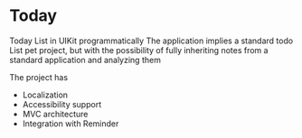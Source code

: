 # Today
Today List in UIKit programmatically
The application implies a standard todo List pet project, but with the possibility of fully inheriting notes from a standard application and analyzing them


The project has 
- Localization
- Accessibility support
- MVC architecture
- Integration with Reminder


